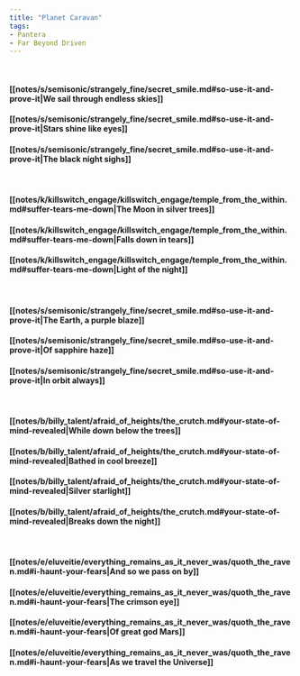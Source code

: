 ```yaml
---
title: "Planet Caravan"
tags:
- Pantera
- Far Beyond Driven
---
```

&nbsp;
#### [[notes/s/semisonic/strangely_fine/secret_smile.md#so-use-it-and-prove-it|We sail through endless skies]]
#### [[notes/s/semisonic/strangely_fine/secret_smile.md#so-use-it-and-prove-it|Stars shine like eyes]]
#### [[notes/s/semisonic/strangely_fine/secret_smile.md#so-use-it-and-prove-it|The black night sighs]]
&nbsp;
#### [[notes/k/killswitch_engage/killswitch_engage/temple_from_the_within.md#suffer-tears-me-down|The Moon in silver trees]]
#### [[notes/k/killswitch_engage/killswitch_engage/temple_from_the_within.md#suffer-tears-me-down|Falls down in tears]]
#### [[notes/k/killswitch_engage/killswitch_engage/temple_from_the_within.md#suffer-tears-me-down|Light of the night]]
&nbsp;
#### [[notes/s/semisonic/strangely_fine/secret_smile.md#so-use-it-and-prove-it|The Earth, a purple blaze]]
#### [[notes/s/semisonic/strangely_fine/secret_smile.md#so-use-it-and-prove-it|Of sapphire haze]]
#### [[notes/s/semisonic/strangely_fine/secret_smile.md#so-use-it-and-prove-it|In orbit always]]
&nbsp;
#### [[notes/b/billy_talent/afraid_of_heights/the_crutch.md#your-state-of-mind-revealed|While down below the trees]]
#### [[notes/b/billy_talent/afraid_of_heights/the_crutch.md#your-state-of-mind-revealed|Bathed in cool breeze]]
#### [[notes/b/billy_talent/afraid_of_heights/the_crutch.md#your-state-of-mind-revealed|Silver starlight]]
#### [[notes/b/billy_talent/afraid_of_heights/the_crutch.md#your-state-of-mind-revealed|Breaks down the night]]
&nbsp;
#### [[notes/e/eluveitie/everything_remains_as_it_never_was/quoth_the_raven.md#i-haunt-your-fears|And so we pass on by]]
#### [[notes/e/eluveitie/everything_remains_as_it_never_was/quoth_the_raven.md#i-haunt-your-fears|The crimson eye]]
#### [[notes/e/eluveitie/everything_remains_as_it_never_was/quoth_the_raven.md#i-haunt-your-fears|Of great god Mars]]
#### [[notes/e/eluveitie/everything_remains_as_it_never_was/quoth_the_raven.md#i-haunt-your-fears|As we travel the Universe]]
